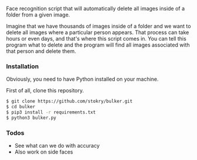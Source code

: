 
Face recognition script that will automatically delete all images inside of a folder from a given image.

Imagine that we have thousands of images inside of a folder and we want to delete all images where a particular person appears.  That process can take hours or even days, and that's where this script comes in.  You can tell this program what to delete and the program will find all images associated with that person and delete them. 

### Installation

Obviously, you need to have Python installed on your machine.

First of all, clone this repository.

```sh
$ git clone https://github.com/stokry/bulker.git
$ cd bulker
$ pip3 install -r requirements.txt
$ python3 bulker.py
```

### Todos

 - See what can we do with accuracy
 - Also work on side faces


